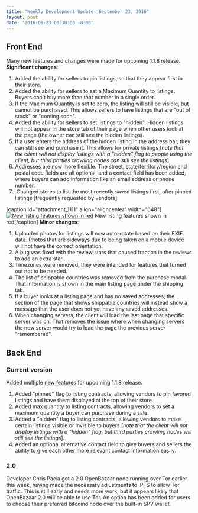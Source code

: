 ```yaml
---
title: "Weekly Development Update: September 23, 2016" 
layout: post
date: '2016-09-23 00:30:00 -0300'
---
```

        
Front End
---------

Many new features and changes were made for upcoming 1.1.8 release. **Significant changes**:

1.  Added the ability for sellers to pin listings, so that they appear first in their store.
2.  Added the ability for sellers to set a Maximum Quantity to listings. Buyers can't buy more than that number in a single order.
3.  If the Maximum Quantity is set to zero, the listing will still be visible, but cannot be purchased. This allows sellers to have listings that are "out of stock" or "coming soon".
4.  Added the ability for sellers to set listings to "hidden". Hidden listings will not appear in the store tab of their page when other users look at the page (the owner can still see the hidden listings).
5.  If a user enters the address of the hidden listing in the address bar, they can still see and purchase it. This allows for private listings \[_note that the client will not display listings with a "hidden" flag to people using the client, but third parties crawling nodes can still see the listings_\].
6.  Addresses are now more flexible. The street, state/territory/region and postal code fields are all optional, and a contact field has been added, where buyers can add information like an email address or phone number.
7.   Changed stores to list the most recently saved listings first, after pinned listings \[frequently requested by vendors\].

\[caption id="attachment_1111" align="aligncenter" width="648"\][![New listing features shown in red](NewfeaturesOB.png)](NewfeaturesOB.png) New listing features shown in red\[/caption\] **Minor changes**:

1.  Uploaded photos for listings will now auto-rotate based on their EXIF data. Photos that are sideways due to being taken on a mobile device will not have the correct orientation.
2.  A bug was fixed with the review stars that caused fraction in the reviews to add an extra star.
3.  Timezones were removed, they were intended for features that turned out not to be needed.
4.  The list of shippable countries was removed from the purchase modal. That information is shown in the main listing page under the shipping tab.
5.  If a buyer looks at a listing page and has no saved addresses, the section of the page that shows shippable countries will instead show a message that the user does not yet have any saved addresses.
6.  When changing servers, the client will load the last page that specific server was on. That removes the issue where when changing servers the new server would try to load the page the previous server "remembered".

Back End
--------

### Current version

Added multiple [new features](https://github.com/OpenBazaar/OpenBazaar-Server/pull/486) for upcoming 1.1.8 release.

1.  Added "pinned" flag to listing contracts, allowing vendors to pin favored listings and have them displayed at the top of their store.
2.  Added max quantity to listing contracts, allowing vendors to set a maximum quantity a buyer can purchase during a sale.
3.  Added a "hidden" flag to listing contracts, allowing vendors to make certain listings visible or invisible to buyers \[_note that the client will not display listings with a "hidden" flag, but third parties crawling nodes will still see the listings_\].
4.  Added an optional alternative contact field to give buyers and sellers the ability to give each other more relevant contact information easily.

### 2.0

Developer Chris Pacia got a 2.0 OpenBazaar node running over Tor earlier this week, having made the necessary adjustments to IPFS to allow Tor traffic. This is still early and needs more work, but it appears likely that OpenBazaar 2.0 will be able to use Tor. An option has been added for users to choose their preferred bitcoind node over the built-in SPV wallet.
